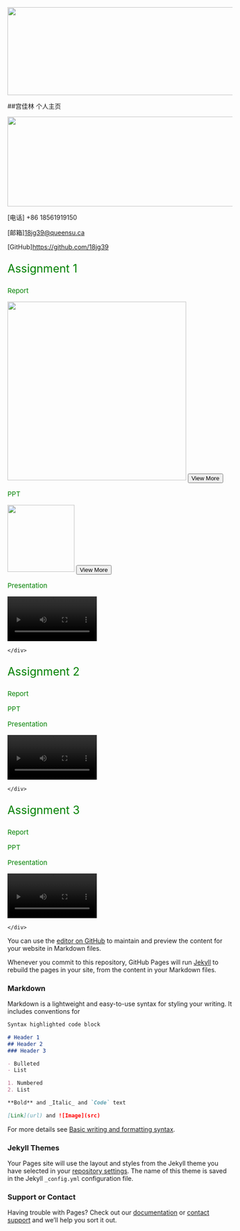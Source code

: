
<img src="https://hakaimg.com/i/2022/03/18/qjpe82.jpg" 
width
="681" 
height
="197">

##宫佳林 个人主页

<img src="https://hakaimg.com/i/2022/03/18/quhgjn.jpg" 
width
="681" 
height
="200.8">

[电话] +86 18561919150

[邮箱]<a href="mailto:18jg39@queensu.ca">18jg39@queensu.ca</a>

[GitHub]<a href="https://github.com/18jg39">https://github.com/18jg39</a>

</style>
<p style = "color:green;font-size:25px;">Assignment 1</p>

<div id="assignment">
		<div class = "report">
			<p style = "text-align:left;color:green;font-size:15px;">Report</p>
				<img src="A1/Report.jpg" height = 400>
			<button onclick="window.location.href = 'A1/A1-report.pdf'" class="button" style="vertical-align:right"><span>View More </span></button>
			</div>
	<div id="PPT_Pres">
		<div class = "ppt">
			<p style = "text-align:left;color:green;font-size:15px;">PPT</p>
				<img src="A1/Presentation.jpg" height = 150>
			<button onclick="window.location.href = 'A1/A1-slits.pptx'" class="button"><span>View More </span></button>
			</div>
		<div class = "pres">
				<p style = "text-align:left;color:green;font-size:15px;">Presentation</p>
				<video width="200" controls>
					<source src="A1/A1-presentation.mp4" type="video/mp4">
				</video>
			</div>
	</div>
		
	</div>

<p style = "color:green;font-size:25px;">Assignment 2</p>

<div id="assignment">
		<div class = "report">
			<p style = "text-align:left;color:green;font-size:15px;">Report</p>
			</div>
	<div id="PPT_Pres">
		<div class = "ppt">
			<p style = "text-align:left;color:green;font-size:15px;">PPT</p>
			</div>
		<div class = "pres">
				<p style = "text-align:left;color:green;font-size:15px;">Presentation</p>
				<video width="200" controls>
					<source>
				</video>
			</div>
	</div>
		
	</div>

<p style = "color:green;font-size:25px;">Assignment 3</p>

<div id="assignment">
		<div class = "report">
			<p style = "text-align:left;color:green;font-size:15px;">Report</p>
			</div>
	<div id="PPT_Pres">
		<div class = "ppt">
			<p style = "text-align:left;color:green;font-size:15px;">PPT</p>
			</div>
		<div class = "pres">
				<p style = "text-align:left;color:green;font-size:15px;">Presentation</p>
				<video width="200" controls>
					<source>
				</video>
			</div>
	</div>
		
	</div>
<style> #container { width: 800px; height: 340px; display: flex; display: -webkit-flex; flex-direction: row; flex-wrap: nowrap; justify-content: space-around; align-items: flex-start } .a { border: 1px solid black; padding: 10px; width: 250px; height: 320px; border: 5px solid gray; text-align: justify; }
.img_center{ display: block; margin-left: auto; margin-right: auto; width: 70%; border-radius: 50%; }

.text_center{ text-align: center; }

</style>

You can use the [editor on GitHub](https://github.com/18JG39/gongjialin/edit/gh-pages/index.md) to maintain and preview the content for your website in Markdown files.

Whenever you commit to this repository, GitHub Pages will run [Jekyll](https://jekyllrb.com/) to rebuild the pages in your site, from the content in your Markdown files.

### Markdown

Markdown is a lightweight and easy-to-use syntax for styling your writing. It includes conventions for

```markdown
Syntax highlighted code block

# Header 1
## Header 2
### Header 3

- Bulleted
- List

1. Numbered
2. List

**Bold** and _Italic_ and `Code` text

[Link](url) and ![Image](src)
```

For more details see [Basic writing and formatting syntax](https://docs.github.com/en/github/writing-on-github/getting-started-with-writing-and-formatting-on-github/basic-writing-and-formatting-syntax).

### Jekyll Themes

Your Pages site will use the layout and styles from the Jekyll theme you have selected in your [repository settings](https://github.com/18JG39/gongjialin/settings/pages). The name of this theme is saved in the Jekyll `_config.yml` configuration file.

### Support or Contact

Having trouble with Pages? Check out our [documentation](https://docs.github.com/categories/github-pages-basics/) or [contact support](https://support.github.com/contact) and we’ll help you sort it out.
